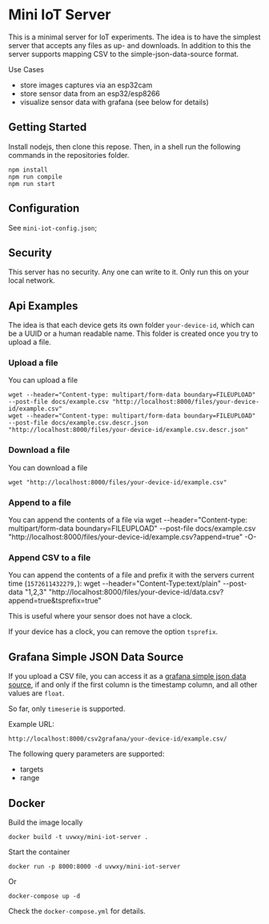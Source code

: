 # Mini IoT Server

This is a minimal server for IoT experiments.
The idea is to have the simplest server that accepts any files as up- and downloads.
In addition to this the server supports mapping CSV to the simple-json-data-source format.

Use Cases

- store images captures via an esp32cam
- store sensor data from an esp32/esp8266
- visualize sensor data with grafana (see below for details)

## Getting Started

Install nodejs, then clone this repose. Then, in a shell run the following commands in the repositories folder.

    npm install
    npm run compile
    npm run start

## Configuration

See `mini-iot-config.json`;

## Security

This server has no security. Any one can write to it. Only run this on your local network.

## Api Examples

The idea is that each device gets its own folder `your-device-id`, which can be a UUID or a human readable name. This folder is created once you try to upload a file.

### Upload a file

You can upload a file

    wget --header="Content-type: multipart/form-data boundary=FILEUPLOAD" --post-file docs/example.csv "http://localhost:8000/files/your-device-id/example.csv"
    wget --header="Content-type: multipart/form-data boundary=FILEUPLOAD" --post-file docs/example.csv.descr.json "http://localhost:8000/files/your-device-id/example.csv.descr.json"

### Download a file

You can download a file

    wget "http://localhost:8000/files/your-device-id/example.csv"

### Append to a file

You can append the contents of a file via
        wget --header="Content-type: multipart/form-data boundary=FILEUPLOAD" --post-file docs/example.csv "http://localhost:8000/files/your-device-id/example.csv?append=true" -O-

### Append CSV to a file

You can append the contents of a file and prefix it with the servers current time (`1572611432279,`):
        wget --header="Content-Type:text/plain"  --post-data "1,2,3" "http://localhost:8000/files/your-device-id/data.csv?append=true&tsprefix=true"

This is useful where your sensor does not have a clock.

If your device has a clock, you can remove the option `tsprefix`.

## Grafana Simple JSON Data Source

If you upload a CSV file, you can access it as a [grafana simple json data source](https://grafana.com/grafana/plugins/grafana-simple-json-datasource), if and only if the first column is the timestamp column, and all other values are `float`.

So far, only `timeserie` is supported.

Example URL:

    http://localhost:8000/csv2grafana/your-device-id/example.csv/

The following query parameters are supported:

- targets
- range

## Docker

Build the image locally

    docker build -t uvwxy/mini-iot-server .

Start the container

    docker run -p 8000:8000 -d uvwxy/mini-iot-server

Or

    docker-compose up -d

Check the `docker-compose.yml` for details.